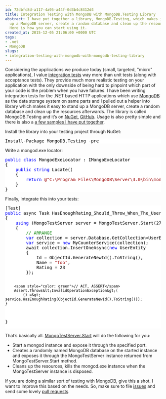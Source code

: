 ```yaml
---
id: 72dbfc8d-a117-4a95-a44f-0d3b4c8412d4
title: Integration Testing with MongoDB with MongoDB.Testing Library
abstract: I have put together a library, MongoDB.Testing, which makes it easy to stand
  up a MongoDB server, create a random database and clean up the resources afterwards.
  Here is how you can start using it.
created_at: 2015-12-05 21:06:00 +0000 UTC
tags:
- .net
- MongoDB
slugs:
- integration-testing-with-mongodb-with-mongodb-testing-library
---
```


<p>Considering the applications we produce today (small, targeted, "micro" applications), I value <a href="https://en.wikipedia.org/wiki/Integration_testing">integration tests</a> way more than unit tests (along with acceptance tests). They provide much more realistic testing on your application with the only downside of being hard to pinpoint which part of your code is the problem when you have failures. I have been writing integration tests for the .NET based HTTP applications which use <a href="https://www.mongodb.org/">MongoDB</a> as the data storage system on same parts and I pulled out a helper into library which makes it easy to stand up a MongoDB server, create a random database and clean up the resources afterwards. The library is called MongoDB.Testing and it’s on <a href="https://www.nuget.org/packages/MongoDB.Testing">NuGet</a>, <a href="https://github.com/tugberkugurlu/MongoDB.Testing">GitHub</a>. Usage is also pretty simple and there is also a <a href="https://github.com/tugberkugurlu/MongoDB.Testing/tree/master/samples">a few samples I have put together</a>.</p> <p>Install the library into your testing project through NuGet:</p> <div class="code-wrapper border-shadow-1"> <div style="color: black; background-color: white"><pre>Install<span style="color: gray">-</span>Package MongoDB.Testing <span style="color: gray">-</span>pre</pre></div></div>
<p>Write a mongod.exe locator:</p>
<div class="code-wrapper border-shadow-1">
<div style="color: black; background-color: white"><pre><span style="color: blue">public</span> <span style="color: blue">class</span> MongodExeLocator : IMongoExeLocator
{
    <span style="color: blue">public</span> <span style="color: blue">string</span> Locate()
    {
        <span style="color: blue">return</span> <span style="color: #a31515">@"C:\Program Files\MongoDB\Server\3.0\bin\mongod.exe"</span>;
    }
}</pre></div></div>
<p>Finally, integrate this into your tests:</p>
<div class="code-wrapper border-shadow-1">
<div style="color: black; background-color: white"><pre>[Test]
<span style="color: blue">public</span> async Task HasEnoughRating_Should_Throw_When_The_User_Is_Not_Found()
{
    <span style="color: blue">using</span> (MongoTestServer server = MongoTestServer.Start(27017, <span style="color: blue">new</span> MongodExeLocator()))
    {
        <span style="color: green">// ARRANGE</span>
        <span style="color: blue">var</span> collection = server.Database.GetCollection&lt;UserEntity&gt;(<span style="color: #a31515">"users"</span>);
        <span style="color: blue">var</span> service = <span style="color: blue">new</span> MyCounterService(collection);
        await collection.InsertOneAsync(<span style="color: blue">new</span> UserEntity
        {
            Id = ObjectId.GenerateNewId().ToString(),
            Name = <span style="color: #a31515">"foo"</span>,
            Rating = 23
        });

        <span style="color: green">// ACT, ASSERT</span>
        Assert.Throws&lt;InvalidOperationException&gt;(
            () =&gt; service.HasEnoughRating(ObjectId.GenerateNewId().ToString()));
    }
}</pre></div></div>
<p>That’s basically all. <a href="https://github.com/tugberkugurlu/MongoDB.Testing/blob/1.0.0-beta-001/src/MongoDB.Testing/Mongo/MongoTestServer.cs#L93-L96">MongoTestServer.Start</a> will do the following for you:</p>
<ul>
<li>Start a mongod instance and expose it through the specified port.</li>
<li>Creates a randomly named MongoDB database on the started instance and exposes it through the MongoTestServer instance returned from MongoTestServer.Start method.</li>
<li>Cleans up the resources, kills the mongod.exe instance when the MongoTestServer instance is disposed.</li></ul>
<p>If you are doing a similar sort of testing with MongoDB, give this a shot. I want to improve this based on the needs. So, make sure to file <a href="https://github.com/tugberkugurlu/MongoDB.Testing/issues">issues</a> and send some lovely <a href="https://github.com/tugberkugurlu/MongoDB.Testing/pulls">pull requests</a>.</p>  